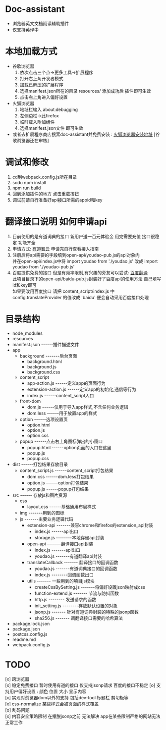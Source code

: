 # Doc-assistant
 + 浏览器英文文档阅读辅助插件
 + 仅支持英译中
# 本地加载方式
 + 谷歌浏览器  
   1. 依次点击三个点->更多工具->扩展程序
   2. 打开右上角开发者模式
   3. 加载已解压的扩展程序
   4. 选择manifest.json所在的目录 resources/  添加成功后 插件即可生效
   5. 点击右上角进入偏好设置
 + 火狐浏览器  
   1. 地址栏输入 about:debugging
   2. 左侧边栏->此firefox
   3. 临时载入附加组件
   4. 选择manifest.json文件  即可生效
 + 或者去扩展程序商店搜索doc-assistant并免费安装 :
 [火狐浏览器安装地址](https://addons.mozilla.org/zh-CN/firefox/addon/doc-assistant/?src=search)
 [谷歌浏览器还在审核]
# 调试和修改
 1. cd到webpack.config.js所在目录
 2. sodu npm install 
 3. npm run build
 4. 回到添加插件的地方  点击重载按钮
 5. 调试前请自行准备好api接口所需的appid和key 
# 翻译接口说明 如何申请api
 1. 目前使用的是有道词典的接口  新用户送一百元体验金  用完需要充值  接口很稳定  功能齐全
 2. 申请方式: [有道智云](https://ai.youdao.com/index.s) 申请完自行查看接入指南
 3. 注册后将api需要的字段填到open-api/youdao-pub.js的api对象内  
 并在open-api/index.js中将 import youdao from './youdao.js' 改成 import youdao from './youdao-pub.js'
 4. 百度提供免费的接口 但是有频率限制,有兴趣的旁友可以尝试: [百度翻译](https://api.fanyi.baidu.com/api/trans/product/index)  
 此项目目录下的open-api/baidu-pub.js封装好了百度api的使用方法 自己填写id和key即可  
 如果要改用百度接口 请把 content_script/index.js 中 config.translateProvider 的值改成 'baidu' 便会自动采用百度接口处理

# 目录结构
 + node_modules  
 + resources  
  + manifest.json  ------插件描述文件  
  + app  
    - background  -------后台页面
       -  background.html  
       -  background.js  
       -  background.css  
    - content_script 
       -  app-action.js ------定义app的页面行为  
       -  extension-action.js  ------定义app的初始化,通信等行为  
       -  index.js ------content_script入口  
    - front-dom  
       -  dom.js  ------仅用于导入app样式,不含任何业务逻辑
       -  dom.less ------用于放置app的样式
    - option ------选项设置页
       - option.html  
       - option.js  
       - option.css
    - popup ------点击右上角图标弹出的小窗口
       - popup.html  ------option页面的入口在这里
       - popup.js  
       - popup.css
  + dist ------打包结果存放目录
    - content_script.js ------content_script打包结果  
       - dom.css  ------dom.less打包结果  
       - option.js ------option打包结果  
       - popup.js ------popup打包结果 
  + src  ------ 存放js和图片资源
    - css 
       - layout.css ------基础通用布局样式  
    - img  -------用到的图标  
    - js -------主要业务逻辑代码  
       - extension-api  -------兼容chrome和firefox的extension_api封装  
         - index.js  ------api出口  
         - storage.js  --------本地存储api封装
      - open-api -------翻译接口api封装  
         - index.js  -------api出口  
         - youdao.js    -------有道翻译api封装  
      - translateCallback   ------- 翻译接口的回调函数
         - youdao.js   -------有道词典接口的回调函数  
         - index.js --------回调函数出口
      - utils  ------- 一些用到的项目js模块
         - createCssBySetting.js  -------将偏好设置json映射成css  
         - function-extend.js    ------- 节流与防抖函数  
         - http.js   -------- 发送请求的函数  
         - init_setting.js    --------存放默认设置的对象  
         - jsonp.js    ------- 针对有道词典封装的特殊的jsonp函数    
         - sha256.js   ------- 调翻译接口需要的哈希算法
 + package.lock.json
 + package.json
 + postcss.config.js
 + readme.md
 + webpack.config.js

# TODO
[x] 跨浏览器  
[x] 稳定免费接口 暂时使用有道的接口  仅支持jsonp请求  百度的接口不稳定
[o] 支持用户偏好设置 : 颜色  位置  大小  显示内容   
[x] 实现对浏览器dom以外的支持  包括dev-tool 标题栏  剪切板等  
[x] css-normalize  某些样式会被页面的样式覆盖  
[o] 乱码问题  
[x] 内容安全策略限制  在摆脱jsonp之前  无法解决  app在某些限制严格的网站无法正常工作
